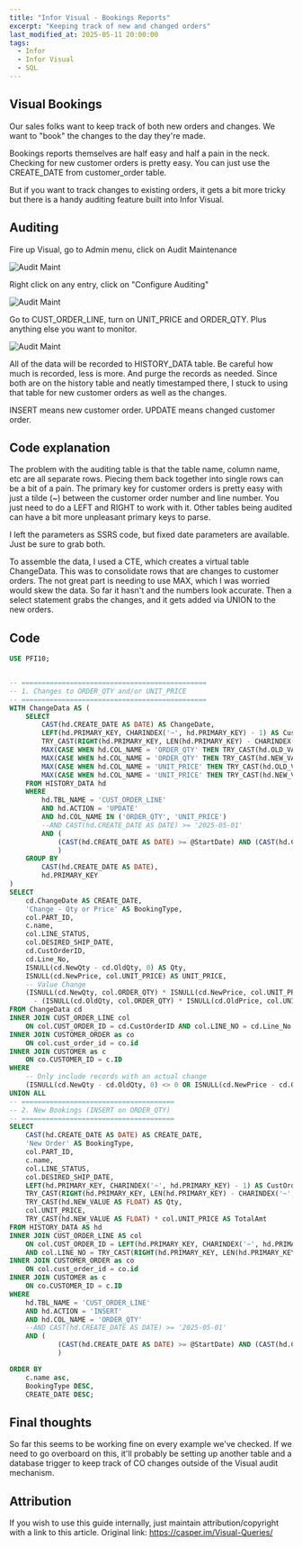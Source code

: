 ```yaml
---
title: "Infor Visual - Bookings Reports"
excerpt: "Keeping track of new and changed orders"
last_modified_at: 2025-05-11 20:00:00
tags:
  - Infor
  - Infor Visual
  - SQL
---
```


## Visual Bookings

Our sales folks want to keep track of both new orders and changes. We want to "book" the changes to the day they're made. 

Bookings reports themselves are half easy and half a pain in the neck. Checking for new customer orders is pretty easy. You can just use the CREATE_DATE from customer_order table. 

But if you want to track changes to existing orders, it gets a bit more tricky but there is a handy auditing feature built into Infor Visual.


## Auditing

Fire up Visual, go to Admin menu, click on Audit Maintenance

![Audit Maint](/images/posts/booking/bookings03.png)

Right click on any entry, click on "Configure Auditing"

![Audit Maint](/images/posts/booking/bookings02.png)

Go to CUST_ORDER_LINE, turn on UNIT_PRICE and ORDER_QTY. Plus anything else you want to monitor. 


![Audit Maint](/images/posts/booking/bookings01.png)

All of the data will be recorded to HISTORY_DATA table. Be careful how much is recorded, less is more. And purge the records as needed. Since both are on the history table and neatly timestamped there, I stuck to using that table for new customer orders as well as the changes. 

INSERT means new customer order.
UPDATE means changed customer order.


## Code explanation

The problem with the auditing table is that the table name, column name, etc are all separate rows. Piecing them back together into single rows can be a bit of a pain. The primary key for customer orders is pretty easy with just a tilde (~) between the customer order number and line number. You just need to do a LEFT and RIGHT to work with it. Other tables being audited can have a bit more unpleasant primary keys to parse. 

I left the parameters as SSRS code, but fixed date parameters are available. Just be sure to grab both. 

To assemble the data, I used a CTE, which creates a virtual table ChangeData. This was to consolidate rows that are changes to customer orders. The not great part is needing to use MAX, which I was worried would skew the data. So far it hasn't and the numbers look accurate. Then a select statement grabs the changes, and it gets added via UNION to the new orders. 



## Code


```sql
USE PFI10;


-- ==============================================
-- 1. Changes to ORDER_QTY and/or UNIT_PRICE
-- ==============================================
WITH ChangeData AS (
	SELECT
		CAST(hd.CREATE_DATE AS DATE) AS ChangeDate,
		LEFT(hd.PRIMARY_KEY, CHARINDEX('~', hd.PRIMARY_KEY) - 1) AS CustOrderID,
		TRY_CAST(RIGHT(hd.PRIMARY_KEY, LEN(hd.PRIMARY_KEY) - CHARINDEX('~', hd.PRIMARY_KEY)) AS INT) AS Line_No,
		MAX(CASE WHEN hd.COL_NAME = 'ORDER_QTY' THEN TRY_CAST(hd.OLD_VALUE AS FLOAT) END) AS OldQty,
		MAX(CASE WHEN hd.COL_NAME = 'ORDER_QTY' THEN TRY_CAST(hd.NEW_VALUE AS FLOAT) END) AS NewQty,
		MAX(CASE WHEN hd.COL_NAME = 'UNIT_PRICE' THEN TRY_CAST(hd.OLD_VALUE AS FLOAT) END) AS OldPrice,
		MAX(CASE WHEN hd.COL_NAME = 'UNIT_PRICE' THEN TRY_CAST(hd.NEW_VALUE AS FLOAT) END) AS NewPrice
	FROM HISTORY_DATA hd
	WHERE 
		hd.TBL_NAME = 'CUST_ORDER_LINE'
		AND hd.ACTION = 'UPDATE'
		AND hd.COL_NAME IN ('ORDER_QTY', 'UNIT_PRICE')
		--AND CAST(hd.CREATE_DATE AS DATE) >= '2025-05-01'
		AND ( 
			(CAST(hd.CREATE_DATE AS DATE) >= @StartDate) AND (CAST(hd.CREATE_DATE AS DATE) <= @EndDate)
			)
	GROUP BY 
		CAST(hd.CREATE_DATE AS DATE),
		hd.PRIMARY_KEY
)
SELECT
	cd.ChangeDate AS CREATE_DATE,
	'Change - Qty or Price' AS BookingType,
	col.PART_ID,
	c.name,
	col.LINE_STATUS,
	col.DESIRED_SHIP_DATE,
	cd.CustOrderID,
	cd.Line_No,
	ISNULL(cd.NewQty - cd.OldQty, 0) AS Qty,
	ISNULL(cd.NewPrice, col.UNIT_PRICE) AS UNIT_PRICE,
	-- Value Change
	(ISNULL(cd.NewQty, col.ORDER_QTY) * ISNULL(cd.NewPrice, col.UNIT_PRICE)) 
	  - (ISNULL(cd.OldQty, col.ORDER_QTY) * ISNULL(cd.OldPrice, col.UNIT_PRICE)) AS TotalAmt
FROM ChangeData cd
INNER JOIN CUST_ORDER_LINE col
	ON col.CUST_ORDER_ID = cd.CustOrderID AND col.LINE_NO = cd.Line_No
INNER JOIN CUSTOMER_ORDER as co
	ON col.cust_order_id = co.id
INNER JOIN CUSTOMER as c
	ON co.CUSTOMER_ID = c.ID
WHERE 
	-- Only include records with an actual change
	(ISNULL(cd.NewQty - cd.OldQty, 0) <> 0 OR ISNULL(cd.NewPrice - cd.OldPrice, 0) <> 0)
UNION ALL
-- ======================================
-- 2. New Bookings (INSERT on ORDER_QTY)
-- ======================================
SELECT  
	CAST(hd.CREATE_DATE AS DATE) AS CREATE_DATE,
	'New Order' AS BookingType,
	col.PART_ID,
	c.name,
	col.LINE_STATUS,
	col.DESIRED_SHIP_DATE,
	LEFT(hd.PRIMARY_KEY, CHARINDEX('~', hd.PRIMARY_KEY) - 1) AS CustOrderID,
	TRY_CAST(RIGHT(hd.PRIMARY_KEY, LEN(hd.PRIMARY_KEY) - CHARINDEX('~', hd.PRIMARY_KEY)) AS INT) AS Line_No,
	TRY_CAST(hd.NEW_VALUE AS FLOAT) AS Qty,
	col.UNIT_PRICE,
	TRY_CAST(hd.NEW_VALUE AS FLOAT) * col.UNIT_PRICE AS TotalAmt
FROM HISTORY_DATA AS hd
INNER JOIN CUST_ORDER_LINE AS col
	ON col.CUST_ORDER_ID = LEFT(hd.PRIMARY_KEY, CHARINDEX('~', hd.PRIMARY_KEY) - 1) 
	AND col.LINE_NO = TRY_CAST(RIGHT(hd.PRIMARY_KEY, LEN(hd.PRIMARY_KEY) - CHARINDEX('~', hd.PRIMARY_KEY)) AS INT)
INNER JOIN CUSTOMER_ORDER as co
	ON col.cust_order_id = co.id
INNER JOIN CUSTOMER as c
	ON co.CUSTOMER_ID = c.ID
WHERE 
	hd.TBL_NAME = 'CUST_ORDER_LINE'
	AND hd.ACTION = 'INSERT'
	AND hd.COL_NAME = 'ORDER_QTY'
	--AND CAST(hd.CREATE_DATE AS DATE) >= '2025-05-01'
	AND ( 
			(CAST(hd.CREATE_DATE AS DATE) >= @StartDate) AND (CAST(hd.CREATE_DATE AS DATE) <= @EndDate)
			)

ORDER BY
	c.name asc,
	BookingType DESC,
	CREATE_DATE DESC;
```

## Final thoughts

So far this seems to be working fine on every example we've checked. If we need to go overboard on this, it'll probably be setting up another table and a database trigger to keep track of CO changes outside of the Visual audit mechanism. 


## Attribution

If you wish to use this guide internally, just maintain attribution/copyright with a link to this article. 
Original link: https://casper.im/Visual-Queries/